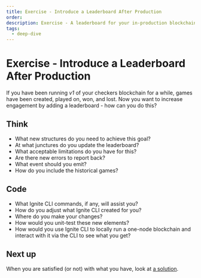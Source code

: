 ```yaml
---
title: Exercise - Introduce a Leaderboard After Production
order:
description: Exercise - A leaderboard for your in-production blockchain
tags:
  - deep-dive
---
```


# Exercise - Introduce a Leaderboard After Production

If you have been running _v1_ of your checkers blockchain for a while, games have been created, played on, won, and lost. Now you want to increase engagement by adding a leaderboard - how can you do this?

## Think

* What new structures do you need to achieve this goal?
* At what junctures do you update the leaderboard?
* What acceptable limitations do you have for this?
* Are there new errors to report back?
* What event should you emit?
* How do you include the historical games?

## Code

* What Ignite CLI commands, if any, will assist you?
* How do you adjust what Ignite CLI created for you?
* Where do you make your changes?
* How would you unit-test these new elements?
* How would you use Ignite CLI to locally run a one-node blockchain and interact with it via the CLI to see what you get?

## Next up

When you are satisfied (or not) with what you have, look at [a solution](/hands-on-exercise/4-run-in-prod/2-migration-info.md).
